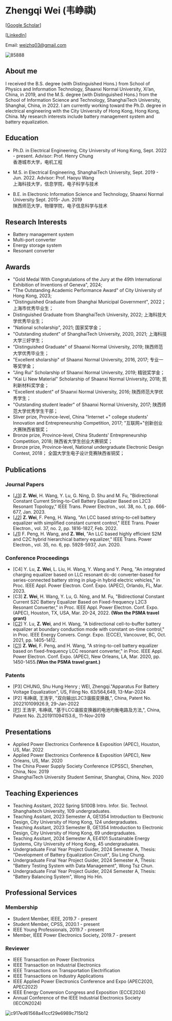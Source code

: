 # Zhengqi Wei (韦峥祺)

[[Google Scholar](https://scholar.google.com.hk/citations?hl=zh-CN&user=MiilwM0AAAAJ)]

[[LinkedIn](https://hk.linkedin.com/in/zhengqi-wei-0a5a62268?original_referer=https%3A%2F%2Fwww.google.com.hk%2F)]

Email: weizhq03@gmail.com


![85888](https://user-images.githubusercontent.com/44717390/143881741-e8785395-f7c4-4b3b-a4a5-047f6457f8a1.jpg)


## About me
I received the B.S. degree (with Distinguished Hons.) from School of Physics and Information Technology, Shaanxi Normal University, Xi’an, China, in 2019, and the M.S. degree  (with Distinguished Hons.) from the School of Information Science and Technology, ShanghaiTech University, Shanghai, China, in 2022. I am currently working toward the Ph.D. degree in electrical engineering with the City University of Hong Kong, Hong
Kong, China. 
My research interests include battery management system and battery equalization. 

## Education
- Ph.D. in Electrical Engineering, City University of Hong Kong, Sept. 2022 - present. 
Advisor: Prof. Henry Chung  
香港城市大学，电机工程 

- M.S. in Electrical Engineering, ShanghaiTech University, Sept. 2019 - Jun. 2022. 
Advisor: Prof. Haoyu Wang  
上海科技大学，信息学院，电子科学与技术  

- B.E. in Electronic Information Science and Technology, Shaanxi Normal University Sept. 2015- Jun. 2019  
陕西师范大学，物理学院，电子信息科学与技术

## Research Interests
- Battery management system
- Multi-port converter
- Energy storage system
- Resonant converter

## Awards
- "Gold Medal With Congratulations of the Jury at the 49th International Exhibition of Inventions of Geneva", 2024;
- "The Outstanding Academic Performance Award" of City University of Hong Kong, 2023;
- "Distinguished Graduate from Shanghai Municipal Government", 2022；上海市优秀毕业生；
- Distinguished Graduate from ShanghaiTech University, 2022; 上海科技大学优秀毕业生；
- "National scholarship", 2021; 国家奖学金；  
- "Outstanding student" of ShanghaiTech University, 2020, 2021; 上海科技大学三好学生；  
- "Distinguished Graduate" of Shaanxi Normal University, 2019; 陕西师范大学优秀毕业生；    
- "Excellent sholarship" of Shaanxi Normal University, 2016, 2017; 专业一等奖学金；  
- "Jing Rui" Scholarship of Shaanxi Normal University, 2019; 精锐奖学金；  
- "Kai Li New Material" Scholarship of Shaanxi Normal University, 2018; 凯利新材料奖学金；  
- "Excellent student" of Shaanxi Normal University, 2016; 陕西师范大学优秀学生；  
- "Outstanding student leader" of Shaanxi Normal University, 2017; 陕西师范大学优秀学生干部；
- Sliver prize, Province-level, China "Internet +" college students' Innovation and Entrepreneurship Competition, 2017; "互联网+"创新创业大赛陕西省银奖；  
- Bronze prize, Province-level, China Students' Entrepreneurship Competition, 2018;  陕西省大学生创业大赛铜奖；  
- Bronze prize, Province-level, National undergraduate Electronic Design Contest, 2018；  全国大学生电子设计竞赛陕西省铜奖；

## Publications
### Journal Papers  
- [[J3](https://ieeexplore.ieee.org/abstract/document/9882306)] **Z. Wei**, H. Wang, Y. Lu, G. Ning, D. Shu and M. Fu, "Bidirectional Constant Current String-to-Cell Battery Equalizer Based on L2C3 Resonant Topology," IEEE Trans. Power Electron., vol. 38, no. 1, pp. 666-677, Jan. 2023.
- [[J2](https://ieeexplore.ieee.org/document/9508163)] **Z. Wei**, F. Peng, H. Wang, "An LCC based string-to-cell battery equalizer with simplified constant current control," IEEE Trans. Power Electron., vol. 37, no. 2, pp. 1816-1827, Feb. 2022.  
- [[J1](https://ieeexplore.ieee.org/document/8873627)] F. Peng, H. Wang, and **Z. Wei**, "An LLC based highly efficient S2M and C2C hybrid hierarchical battery equalizer," IEEE Trans. Power Electron., vol. 35, no. 6, pp. 5928-5937, Jun. 2020.  

### Conference Proceedings  	
- [C4] Y. Lu, **Z. Wei**, L. Liu, H. Wang, Y. Wang and Y. Peng, "An integrated charging equalizer based on LLC resonant dc-dc converter-based for series-connected battery string in plug-in hybrid electric vehicles," in Proc. IEEE Appl. Power Electron. Conf. Expo. (APEC), Orlando, FL, Mar. 2023.
- [C3] **Z. Wei**, H. Wang, Y. Lu, G. Ning, and M. Fu, "Bidirectional Constant Current S2C Battery Equalizer Based on Fixed-frequency L2C3 Resonant Converter," in Proc. IEEE Appl. Power Electron. Conf. Expo. (APEC), Houston, TX, USA, Mar. 20-24, 2022. **(Won the PSMA travel grant)**       
- [[C2](https://ieeexplore.ieee.org/document/9595030)] Y. Lu, **Z. Wei**, and H. Wang, "A bidirectional cell-to-buffer battery equalizer at boundary conduction mode with constant on-time control," in Proc. IEEE Energy Convers. Congr. Expo. (ECCE), Vancouver, BC, Oct. 2021, pp. 1405-1412.  
- [[C1](https://ieeexplore.ieee.org/abstract/document/9124472)] **Z. Wei**, F. Peng, and H. Wang, "A string-to-cell battery equalizer based on fixed-frequency LCC resonant converter," in Proc. IEEE Appl. Power Electron. Conf. Expo. (APEC), New Orleans, LA, Mar. 2020, pp. 1450-1455.**(Won the PSMA travel grant.)**  

### Patents
- [P3]  CHUNG, Shu Hung Henry ; WEI, Zhengqi."Apparatus For Battery Voltage Equalization", US, Filing No. 63/564,649, 13-Mar-2024
- [P2] 韦峥祺, 王浩宇, "双向输出L2C3谐振变换器,", China, Patent No. 202210109926.9, 29-Jan-2022
- [[P1](https://pearl.shanghaitech.edu.cn/pdf/2019P6.pdf)] 王浩宇, 韦峥祺, "基于LCC谐振变换器的电池均衡电路及方法,", China, Patent No. ZL201911094153.6,, 11-Nov-2019

## Presentations
- Applied Power Electronics Conference & Exposition (APEC), Houston, US, Mar. 2022  
- Applied Power Electronics Conference & Exposition (APEC), New Orleans, US, Mar. 2020  
- The China Power Supply Society Conference (CPSSC), Shenzhen, China, Nov. 2019  
- ShanghaiTech University Student Seminar, Shanghai, China, Nov. 2020  

##  Teaching Experiences
- Teaching Assitant, 2022 Spring SI100B Intro. Infor. Sic. Technol. Shanghaitech University, 109 undergraduates.
- Teaching Assitant, 2023 Semester A, GE1354 Introduction to Electronic Design, City University of Hong Kong, 124 undergraduates.
- Teaching Assitant, 2023 Semester B, GE1354 Introduction to Electronic Design, City University of Hong Kong, 69 undergraduates.
- Teaching Assitant, 2024 Semester A, EE4101 Sustainable Energy Systems, City University of Hong Kong, 45 undergraduates.
- Undergraduate Final Year Project Guider, 2024 Semester A, Thesis: "Development of Battery Equalization Circuit", Siu Ling Chung.
- Undergraduate Final Year Project Guider, 2024 Semester A, Thesis: "Battery Testing System with Data Management", Wong Tsz Chun.
- Undergraduate Final Year Project Guider, 2024 Semester A, Thesis: "Battery Balancing System", Wong Ho Hin.


## Professional Services
### Membership
- Student Member, IEEE, 2019.7 - present
- Student Member, CPSS, 2020.1 - present
- IEEE Young Professionals, 2019.7 - present
- Member, IEEE Power Electronics Society, 2019.7 - present  

### Reviewer
- IEEE Transaction on Power Electronics 
- IEEE Transaction on Industrial Electronics  
- IEEE Transactions on Transportation Electrification  
- IEEE Transactions on Industry Applications  
- IEEE Applied Power Electronics Conference and Expo (APEC2020, APEC2022)
- IEEE Energy Conversion Congress and Exposition (ECCE2024)
- Annual Conference of the IEEE Industrial Electronics Society (IECON2024) 


![c917ed61568a41ccf29e6989c715b12](https://user-images.githubusercontent.com/44717390/146148884-51722167-a58d-476b-86ed-30edd59c7137.jpg)



